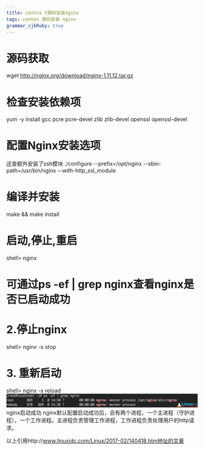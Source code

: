 ```yaml
---
title: centos 7源码安装nginx
tags: centos 源码安装 nginx
grammar_cjkRuby: true
---
```

# 源码获取
wget http://nginx.org/download/nginx-1.11.12.tar.gz
# 检查安装依赖项
yum -y install gcc pcre pcre-devel zlib zlib-devel openssl openssl-devel

# 配置Nginx安装选项
这查额外安装了ssh模块
./configure --prefix=/opt/nginx --sbin-path=/usr/bin/nginx  --with-http_ssl_module

# 编译并安装

make && make install

# 启动,停止,重启
shell> nginx
# 可通过ps -ef | grep nginx查看nginx是否已启动成功
# 2.停止nginx
shell> nginx -s stop
# 3. 重新启动
shell> nginx -s reload
![enter description here][1]
nginx启动成功
nginx默认配置启动成功后，会有两个进程，一个主进程（守护进程），一个工作进程。主进程负责管理工作进程，工作进程负责处理用户的http请求。

以上引用http://www.linuxidc.com/Linux/2017-02/140418.htm地址的文章

  [1]: ./images/1490952140311.jpg "1490952140311"
